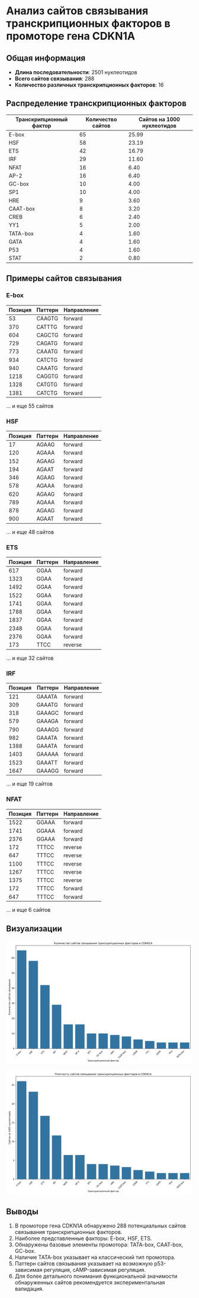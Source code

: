 # Анализ сайтов связывания транскрипционных факторов в промоторе гена CDKN1A

## Общая информация

* **Длина последовательности**: 2501 нуклеотидов
* **Всего сайтов связывания**: 288
* **Количество различных транскрипционных факторов**: 16

## Распределение транскрипционных факторов

| Транскрипционный фактор | Количество сайтов | Сайтов на 1000 нуклеотидов |
|--------------------------|-------------------|------------------------------|
| E-box | 65 | 25.99 |
| HSF | 58 | 23.19 |
| ETS | 42 | 16.79 |
| IRF | 29 | 11.60 |
| NFAT | 16 | 6.40 |
| AP-2 | 16 | 6.40 |
| GC-box | 10 | 4.00 |
| SP1 | 10 | 4.00 |
| HRE | 9 | 3.60 |
| CAAT-box | 8 | 3.20 |
| CREB | 6 | 2.40 |
| YY1 | 5 | 2.00 |
| TATA-box | 4 | 1.60 |
| GATA | 4 | 1.60 |
| P53 | 4 | 1.60 |
| STAT | 2 | 0.80 |

## Примеры сайтов связывания

### E-box

| Позиция | Паттерн | Направление |
|---------|---------|-------------|
| 53 | CAAGTG | forward |
| 370 | CATTTG | forward |
| 604 | CAGCTG | forward |
| 729 | CAGATG | forward |
| 773 | CAAATG | forward |
| 934 | CATCTG | forward |
| 940 | CAAATG | forward |
| 1218 | CAGGTG | forward |
| 1328 | CATGTG | forward |
| 1381 | CATCTG | forward |

... и еще 55 сайтов

### HSF

| Позиция | Паттерн | Направление |
|---------|---------|-------------|
| 17 | AGAAG | forward |
| 120 | AGAAA | forward |
| 152 | AGAAG | forward |
| 194 | AGAAT | forward |
| 346 | AGAAG | forward |
| 578 | AGAAA | forward |
| 620 | AGAAG | forward |
| 789 | AGAAA | forward |
| 878 | AGAAG | forward |
| 900 | AGAAT | forward |

... и еще 48 сайтов

### ETS

| Позиция | Паттерн | Направление |
|---------|---------|-------------|
| 617 | GGAA | forward |
| 1323 | GGAA | forward |
| 1492 | GGAA | forward |
| 1522 | GGAA | forward |
| 1741 | GGAA | forward |
| 1788 | GGAA | forward |
| 1837 | GGAA | forward |
| 2348 | GGAA | forward |
| 2376 | GGAA | forward |
| 173 | TTCC | reverse |

... и еще 32 сайтов

### IRF

| Позиция | Паттерн | Направление |
|---------|---------|-------------|
| 121 | GAAATA | forward |
| 309 | GAAATG | forward |
| 318 | GAAAGC | forward |
| 579 | GAAAGA | forward |
| 790 | GAAAGG | forward |
| 982 | GAAATA | forward |
| 1388 | GAAATA | forward |
| 1403 | GAAAAA | forward |
| 1523 | GAAATT | forward |
| 1647 | GAAAGG | forward |

... и еще 19 сайтов

### NFAT

| Позиция | Паттерн | Направление |
|---------|---------|-------------|
| 1522 | GGAAA | forward |
| 1741 | GGAAA | forward |
| 2376 | GGAAA | forward |
| 172 | TTTCC | reverse |
| 647 | TTTCC | reverse |
| 1100 | TTTCC | reverse |
| 1267 | TTTCC | reverse |
| 1375 | TTTCC | reverse |
| 172 | TTTCC | forward |
| 647 | TTTCC | forward |

... и еще 6 сайтов

## Визуализации

![Количество сайтов связывания](CDKN1A_tf_binding_sites_count.png)

![Плотность сайтов связывания](CDKN1A_tf_binding_sites_density.png)

## Выводы

1. В промоторе гена CDKN1A обнаружено 288 потенциальных сайтов связывания транскрипционных факторов.
2. Наиболее представленные факторы: E-box, HSF, ETS.
3. Обнаружены базовые элементы промотора: TATA-box, CAAT-box, GC-box.
4. Наличие TATA-box указывает на классический тип промотора.
5. Паттерн сайтов связывания указывает на возможную p53-зависимая регуляция, cAMP-зависимая регуляция.
6. Для более детального понимания функциональной значимости обнаруженных сайтов рекомендуется экспериментальная валидация.
